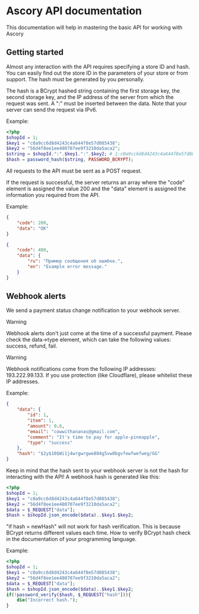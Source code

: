 # Ascory API documentation
This documentation will help in mastering the basic API for working with Ascory
## Getting started
Almost any interaction with the API requires specifying a store ID and hash. You can easily find out the store ID in the parameters of your store or from support. The hash must be generated by you personally. 

The hash is a BCrypt hashed string containing the first storage key, the second storage key, and the IP address of the server from which the request was sent. A ":" must be inserted between the data. Note that your server can send the request via IPv6.

Example:
```php
<?php
$shopId = 1;
$key1 = "c0a9cc6d8d4243c4a644f8e57d085438";
$key2 = "56d4f8ee1ee480707ee9f3210da5aca2";
$string = $shopId.":".$key1.":".$key2; # 1:c0a9cc6d8d4243c4a644f8e57d085438:56d4f8ee1ee480707ee9f3210da5aca2
$hash = password_hash($string, PASSWORD_BCRYPT); 
```

All requests to the API must be sent as a POST request.

If the request is successful, the server returns an array where the "code" element is assigned the value 200 and the "data" element is assigned the information you required from the API.

Example:
```json
{
    "code": 200,
    "data": "OK"
}
```

```json
{
    "code": 400,
    "data": {
        "ru": "Пример сообщения об ошибке.",
        "en": "Example error message."
    }
}
```

## Webhook alerts
We send a payment status change notification to your webhook server.
> [!WARNING]
> Webhook alerts don't just come at the time of a successful payment. Please check the data->type element, which can take the following values: success, refund, fail.

> [!WARNING]
> Webhook notifications come from the following IP addresses: 193.222.99.133. If you use protection (like Cloudflare), please whitelist these IP addresses.

Example:
```json
{
    "data": {
        "id": 1,
        "item": 1,
        "amount": 0.6,
        "email": "cowwithananas@gmail.com",
        "comment": "It's time to pay for apple-pineapple",
        "type": "success"
    },
    "hash": "$2y$10$Wi1j4wrgwrgwe884g5vw8bgvfewfwefweg/GG"
}
```

Keep in mind that the hash sent to your webhook server is not the hash for interacting with the API! A webhook hash is generated like this:
```php
<?php
$shopId = 1;
$key1 = "c0a9cc6d8d4243c4a644f8e57d085438";
$key2 = "56d4f8ee1ee480707ee9f3210da5aca2";
$data = $_REQUEST["data"];
$hash = $shopId.json_encode($data)..$key1.$key2;
```

"if hash = newHash" will not work for hash verification. This is because BCrypt returns different values each time. How to verify BCrypt hash check in the documentation of your programming language.

Example:
```php
<?php
$shopId = 1;
$key1 = "c0a9cc6d8d4243c4a644f8e57d085438";
$key2 = "56d4f8ee1ee480707ee9f3210da5aca2";
$data = $_REQUEST["data"];
$hash = $shopId.json_encode($data)..$key1.$key2;
if(!password_verify($hash, $_REQUEST["hash"])){
    die("Incorrect hash.");
}
```
